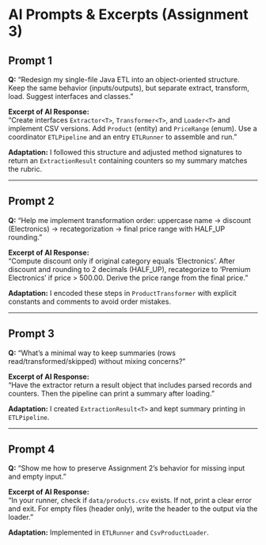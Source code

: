 # AI Prompts & Excerpts (Assignment 3)

## Prompt 1

**Q:** “Redesign my single-file Java ETL into an object-oriented structure. Keep the same behavior (inputs/outputs), but separate extract, transform, load. Suggest interfaces and classes.”

**Excerpt of AI Response:**  
“Create interfaces `Extractor<T>`, `Transformer<T>`, and `Loader<T>` and implement CSV versions. Add `Product` (entity) and `PriceRange` (enum). Use a coordinator `ETLPipeline` and an entry `ETLRunner` to assemble and run.”

**Adaptation:** I followed this structure and adjusted method signatures to return an `ExtractionResult` containing counters so my summary matches the rubric.

---

## Prompt 2

**Q:** “Help me implement transformation order: uppercase name → discount (Electronics) → recategorization → final price range with HALF_UP rounding.”

**Excerpt of AI Response:**  
“Compute discount only if original category equals ‘Electronics’. After discount and rounding to 2 decimals (HALF_UP), recategorize to ‘Premium Electronics’ if price > 500.00. Derive the price range from the final price.”

**Adaptation:** I encoded these steps in `ProductTransformer` with explicit constants and comments to avoid order mistakes.

---

## Prompt 3

**Q:** “What’s a minimal way to keep summaries (rows read/transformed/skipped) without mixing concerns?”

**Excerpt of AI Response:**  
“Have the extractor return a result object that includes parsed records and counters. Then the pipeline can print a summary after loading.”

**Adaptation:** I created `ExtractionResult<T>` and kept summary printing in `ETLPipeline`.

---

## Prompt 4

**Q:** “Show me how to preserve Assignment 2’s behavior for missing input and empty input.”

**Excerpt of AI Response:**  
“In your runner, check if `data/products.csv` exists. If not, print a clear error and exit. For empty files (header only), write the header to the output via the loader.”

**Adaptation:** Implemented in `ETLRunner` and `CsvProductLoader`.
